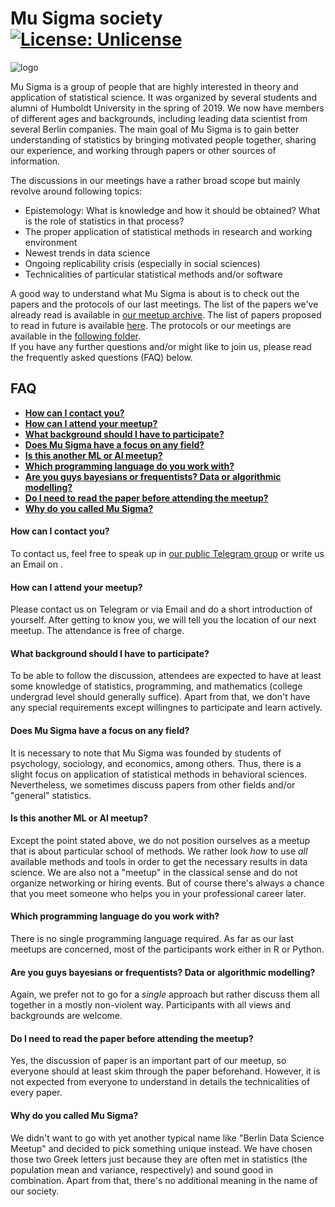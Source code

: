 # Mu Sigma society [![License: Unlicense](https://img.shields.io/badge/license-Unlicense-blue.svg)](http://unlicense.org/)

![logo](https://vectr.com/axmrk/ae6QlyRhy.png?width=280&height=280&select=a7XSU8mK8&quality=1&source=page)

Mu Sigma is a group of people that are highly interested in theory and application of statistical science. It was organized by several students and alumni of Humboldt University in the spring of 2019. We now have members of different ages and backgrounds, including leading data scientist from several Berlin companies. The main goal of Mu Sigma is to gain better understanding of statistics by bringing motivated people together, sharing our experience, and working through papers or other sources of information.

The discussions in our meetings have a rather broad scope but mainly revolve around following topics:
* Epistemology: What is knowledge and how it should be obtained? What is the role of statistics in that process?
* The proper application of statistical methods in research and working environment
* Newest trends in data science
* Ongoing replicability crisis (especially in social sciences)
* Technicalities of particular statistical methods and/or software

A good way to understand what Mu Sigma is about is to check out the papers and the protocols of our last meetings. The list of the papers we've already read is available in [our meetup archive](meetup_archive.md). The list of papers proposed to read in future is available [here](reading-list.md). The protocols or our meetings are available in the [following folder](/protocols).  
If you have any further questions and/or might like to join us, please read the frequently asked questions (FAQ) below.

## FAQ
- [**How can I contact you?**](#how-can-i-contact-you)
- [**How can I attend your meetup?**](#how-can-i-attend-your-meetup)
- [**What background should I have to participate?**](#what-background-should-i-have-to-participate)
- [**Does Mu Sigma have a focus on any field?**](#does-mu-sigma-have-a-focus-on-any-field)
- [**Is this another ML or AI meetup?**](#is-this-another-ml-or-ai-meetup)
- [**Which programming language do you work with?**](#which-programming-language-do-you-work-with)
- [**Are you guys bayesians or frequentists? Data or algorithmic modelling?**](#are-you-guys-bayesians-or-frequentists-data-or-algorithmic-modelling)
- [**Do I need to read the paper before attending the meetup?**](#do-i-need-to-read-the-paper-before-attending-the-meetup)
- [**Why do you called Mu Sigma?**](#why-do-you-called-mu-sigma)

#### How can I contact you?
To contact us, feel free to speak up in [our public Telegram group](https://t.me/mu_sigma) or write us an Email on .

#### How can I attend your meetup?
Please contact us on Telegram or via Email and do a short introduction of yourself. After getting to know you, we will tell you the location of our next meetup. The attendance is free of charge.

#### What background should I have to participate?
To be able to follow the discussion, attendees are expected to have at least some knowledge of statistics, programming, and mathematics (college undergrad level should generally suffice). Apart from that, we don't have any special requirements except willingnes to participate and learn actively. 

#### Does Mu Sigma have a focus on any field?
It is necessary to note that Mu Sigma was founded by students of psychology, sociology, and economics, among others. Thus, there is a slight focus on application of statistical methods in behavioral sciences. Nevertheless, we sometimes discuss papers from other fields and/or "general" statistics. 

#### Is this another ML or AI meetup?
Except the point stated above, we do not position ourselves as a meetup that is about particular school of methods. We rather look *how* to use *all* available methods and tools in order to get the necessary results in data science. We are also not a "meetup" in the classical sense and do not organize networking or hiring events. But of course there's always a chance that you meet someone who helps you in your professional career later.

#### Which programming language do you work with?
There is no single programming language required. As far as our last meetups are concerned, most of the participants work either in R or Python.

#### Are you guys bayesians or frequentists? Data or algorithmic modelling?
Again, we prefer not to go for a *single* approach but rather discuss them all together in a mostly non-violent way. Participants with all views and backgrounds are welcome.

#### Do I need to read the paper before attending the meetup?
Yes, the discussion of paper is an important part of our meetup, so everyone should at least skim through the paper beforehand. However, it is not expected from everyone to understand in details the technicalities of every paper.

#### Why do you called Mu Sigma?
We didn't want to go with yet another typical name like "Berlin Data Science Meetup" and decided to pick something unique instead. We have chosen those two Greek letters just because they are often met in statistics (the population mean and variance, respectively) and sound good in combination. Apart from that, there's no additional meaning in the name of our society.
